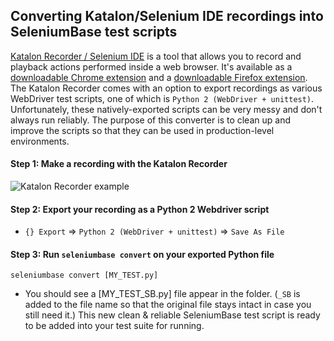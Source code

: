 ## Converting Katalon/Selenium IDE recordings into SeleniumBase test scripts

[Katalon Recorder / Selenium IDE](https://www.katalon.com/resources-center/blog/katalon-automation-recorder/) is a tool that allows you to record and playback actions performed inside a web browser. It's available as a [downloadable Chrome extension](https://chrome.google.com/webstore/detail/katalon-recorder-selenium/ljdobmomdgdljniojadhoplhkpialdid) and a [downloadable Firefox extension](https://addons.mozilla.org/en-US/firefox/addon/katalon-automation-record/). The Katalon Recorder comes with an option to export recordings as various WebDriver test scripts, one of which is ``Python 2 (WebDriver + unittest)``. Unfortunately, these natively-exported scripts can be very messy and don't always run reliably. The purpose of this converter is to clean up and improve the scripts so that they can be used in production-level environments.

#### Step 1: Make a recording with the Katalon Recorder

![](https://seleniumbase.io/cdn/img/katalon_recorder_2.png "Katalon Recorder example")

#### Step 2: Export your recording as a Python 2 Webdriver script

* ``{} Export`` => ``Python 2 (WebDriver + unittest)`` => ``Save As File``

#### Step 3: Run ``seleniumbase convert`` on your exported Python file

```
seleniumbase convert [MY_TEST.py]
```

* You should see a [MY_TEST_SB.py] file appear in the folder. (``_SB`` is added to the file name so that the original file stays intact in case you still need it.) This new clean & reliable SeleniumBase test script is ready to be added into your test suite for running.
